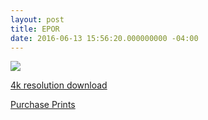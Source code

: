 ```yaml
---
layout: post
title: EPOR
date: 2016-06-13 15:56:20.000000000 -04:00
---
```

![](https://dl.dropboxusercontent.com/u/255297/portfolio/ghost/images/2016/Jun/epor_web.jpg)

[4k resolution download](http://thewaterbear.comhttps://dl.dropboxusercontent.com/u/255297/portfolio/ghost/images/2016/Jun/epor4k.jpg)

[Purchase Prints](http://www.redbubble.com/people/dchen/works/22142221-epor)
